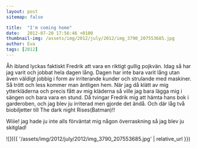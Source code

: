 ```yaml
---
layout: post
sitemap: false

title:  "I'm coming home"
date:   2012-07-20 17:56:46 +0100
thumbnail-img: /assets/img/2012/july/2012/img_3790_207553685.jpg
author: Eva
tags: [2012]
---
```


Åh ibland lyckas faktiskt Fredrik att vara en riktigt gullig pojkvän. Idag så har jag varit och jobbat hela dagen lång. Dagen har inte bara varit lång utan även väldigt jobbig i form av irriterande kunder och strulande med maskiner. Så trött och less kommer man äntligen hem. När jag då klätt av mig ytterkläderna och precis fått av mig kläderna så ville jag bara lägga mig i sängen och bara vara en stund. Då tvingar Fredrik mig att hämta hans bok i garderoben, och jag blev ju irriterad men gjorde det ändå. Och där låg två biobiljetter till The dark night Rises(Batman)!! 

Wiiie! jag hade ju inte alls förväntat mig någon överraskning så jag blev ju skitglad!

![]({{ '/assets/img/2012/july/2012/img_3790_207553685.jpg'  | relative_url }})

